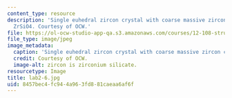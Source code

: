 ```yaml
---
content_type: resource
description: 'Single euhedral zircon crystal with coarse massive zircon crystals:
  ZrSiO4. Courtesy of OCW.'
file: https://ol-ocw-studio-app-qa.s3.amazonaws.com/courses/12-108-structure-of-earth-materials-fall-2004/8457bec4fc944a963fd881caeaa6af6f_lab2-6.jpg
file_type: image/jpeg
image_metadata:
  caption: 'Single euhedral zircon crystal with coarse massive zircon crystals: ZrSiO4.'
  credit: Courtesy of OCW.
  image-alt: zircon is zirconium silicate.
resourcetype: Image
title: lab2-6.jpg
uid: 8457bec4-fc94-4a96-3fd8-81caeaa6af6f
---
```

